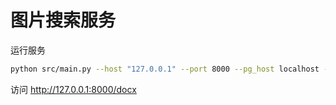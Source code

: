 # 图片搜索服务

运行服务
```sh
python src/main.py --host "127.0.0.1" --port 8000 --pg_host localhost --pg_port 5432 --pg_user pgvector --pg_password pgvector --pg_dbname postgres
```

访问 http://127.0.0.1:8000/docx